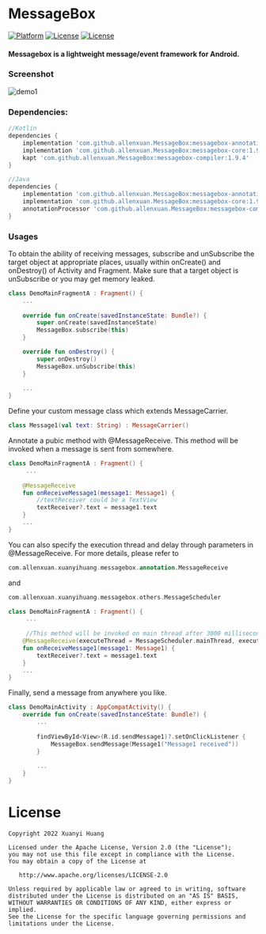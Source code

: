 # MessageBox
[![Platform](https://img.shields.io/badge/Platform-Android-green.svg)](https://developer.android.com/index.html)
[![License](https://img.shields.io/badge/Version-1.9.4-blue.svg)](https://jcenter.bintray.com/com/github/allenxuan/)
[![License](https://img.shields.io/badge/License-Apache%202.0-red.svg)](http://www.apache.org/licenses/LICENSE-2.0)

#### Messagebox is a lightweight message/event framework for Android.

### Screenshot
![demo1](/screenshot/demo.gif)

### Dependencies:
```groovy
//Kotlin
dependencies {
    implementation 'com.github.allenxuan.MessageBox:messagebox-annotation:1.9.4'
    implementation 'com.github.allenxuan.MessageBox:messagebox-core:1.9.4'
    kapt 'com.github.allenxuan.MessageBox:messagebox-compiler:1.9.4'
}

//Java
dependencies {
    implementation 'com.github.allenxuan.MessageBox:messagebox-annotation:1.9.4'
    implementation 'com.github.allenxuan.MessageBox:messagebox-core:1.9.4'
    annotationProcessor 'com.github.allenxuan.MessageBox:messagebox-compiler:1.9.4'
}
```

### Usages
To obtain the ability of receiving messages, subscribe and unSubscribe the target object at appropriate places, usually within onCreate() and onDestroy() of Activity and Fragment.
Make sure that a target object is unSubscribe or you may get memory leaked.
```kotlin
class DemoMainFragmentA : Fragment() {
    ...
    
    override fun onCreate(savedInstanceState: Bundle?) {
        super.onCreate(savedInstanceState)
        MessageBox.subscribe(this)
    }

    override fun onDestroy() {
        super.onDestroy()
        MessageBox.unSubscribe(this)
    }
    
    ...
}
```


Define your custom message class which extends MessageCarrier.
```kotlin
class Message1(val text: String) : MessageCarrier()
```

Annotate a pubic method with @MessageReceive. This method will be invoked when a message is sent from somewhere.
```kotlin
class DemoMainFragmentA : Fragment() {
     ...
     
    @MessageReceive
    fun onReceiveMessage1(message1: Message1) {
        //textReceiver could be a TextView
        textReceiver?.text = message1.text
    }
    ...
}
```

You can also specify the execution thread and delay through parameters in @MessageReceive. For more details, please refer to 
```kotlin
com.allenxuan.xuanyihuang.messagebox.annotation.MessageReceive
```
and
```kotlin
com.allenxuan.xuanyihuang.messagebox.others.MessageScheduler
```

```kotlin
class DemoMainFragmentA : Fragment() {
     ...
     
     //This method will be invoked on main thread after 3000 milliseconds since Message1 is sent from somewhere.
    @MessageReceive(executeThread = MessageScheduler.mainThread, executeDelay = 3000)
    fun onReceiveMessage1(message1: Message1) {
        textReceiver?.text = message1.text
    }
    ...
}
```

Finally, send a message from anywhere you like.
```kotlin
class DemoMainActivity : AppCompatActivity() {
    override fun onCreate(savedInstanceState: Bundle?) {
        ...
        
        findViewById<View>(R.id.sendMessage1)?.setOnClickListener {
            MessageBox.sendMessage(Message1("Message1 received"))
        }
        
        ...
    }
}
```



# License
```
Copyright 2022 Xuanyi Huang

Licensed under the Apache License, Version 2.0 (the "License");
you may not use this file except in compliance with the License.
You may obtain a copy of the License at

   http://www.apache.org/licenses/LICENSE-2.0

Unless required by applicable law or agreed to in writing, software
distributed under the License is distributed on an "AS IS" BASIS,
WITHOUT WARRANTIES OR CONDITIONS OF ANY KIND, either express or implied.
See the License for the specific language governing permissions and
limitations under the License.
```
